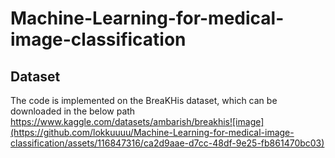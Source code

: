 # Machine-Learning-for-medical-image-classification
## Dataset
The code is implemented on the BreaKHis dataset, which can be downloaded in the below path
https://www.kaggle.com/datasets/ambarish/breakhis![image](https://github.com/lokkuuuu/Machine-Learning-for-medical-image-classification/assets/116847316/ca2d9aae-d7cc-48df-9e25-fb861470bc03)

